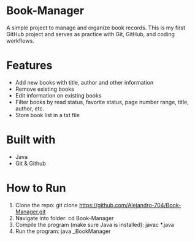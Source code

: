 # Book-Manager
A simple project to manage and organize book records.
This is my first GitHub project and serves as practice with Git, GitHub, and coding workflows.

# Features
- Add new books with title, author and other information
- Remove existing books
- Edit information on existing books
- Filter books by read status, favorite status, page number range, title, author, etc.
- Store book list in a txt file

# Built with
- Java
- Git & Github

# How to Run
1. Clone the repo:
    git clone https://github.com/Alejandro-704/Book-Manager.git
2. Navigate into folder:
    cd Book-Manager
3. Compile the program (make sure Java is installed):
    javac *.java
4. Run the program:
    java _BookManager